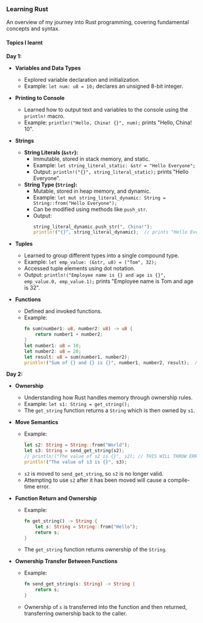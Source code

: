 <!-- @format -->

### Learning Rust

An overview of my journey into Rust programming, covering fundamental concepts and syntax.

#### Topics I learnt

**Day 1:**

- **Variables and Data Types**

  - Explored variable declaration and initialization.
  - Example: `let num: u8 = 10;` declares an unsigned 8-bit integer.

- **Printing to Console**

  - Learned how to output text and variables to the console using the `println!` macro.
  - Example: `println!("Hello, China! {}", num);` prints "Hello, China! 10".

- **Strings**

  - **String Literals (`&str`):**
    - Immutable, stored in stack memory, and static.
    - Example: `let string_literal_static: &str = "Hello Everyone";`
    - Output: `println!("{}", string_literal_static);` prints "Hello Everyone".
  - **String Type (`String`):**
    - Mutable, stored in heap memory, and dynamic.
    - Example: `let mut string_literal_dynamic: String = String::from("Hello Everyone");`
    - Can be modified using methods like `push_str`.
    - Output:
      ```rust
      string_literal_dynamic.push_str(", China!");
      println!("{}", string_literal_dynamic);  // prints "Hello Everyone, China!"
      ```

- **Tuples**

  - Learned to group different types into a single compound type.
  - Example: `let emp_value: (&str, u8) = ("Tom", 32);`
  - Accessed tuple elements using dot notation.
  - Output: `println!("Employee name is {} and age is {}", emp_value.0, emp_value.1);` prints "Employee name is Tom and age is 32".

- **Functions**
  - Defined and invoked functions.
  - Example:
    ```rust
    fn sum(number1: u8, number2: u8) -> u8 {
        return number1 + number2;
    }
    let number1: u8 = 10;
    let number2: u8 = 20;
    let result: u8 = sum(number1, number2);
    println!("Sum of {} and {} is {}", number1, number2, result);  // prints "Sum of 10 and 20 is 30"
    ```

**Day 2:**

- **Ownership**

  - Understanding how Rust handles memory through ownership rules.
  - Example: `let s1: String = get_string();`
  - The `get_string` function returns a `String` which is then owned by `s1`.

- **Move Semantics**

  - Example:
    ```rust
    let s2: String = String::from("World");
    let s3: String = send_get_string(s2);
    // println!("The value of s2 is {}", s2); // THIS WILL THROW ERROR
    println!("The value of s3 is {}", s3);
    ```
  - `s2` is moved to `send_get_string`, so `s2` is no longer valid.
  - Attempting to use `s2` after it has been moved will cause a compile-time error.

- **Function Return and Ownership**

  - Example:
    ```rust
    fn get_string() -> String {
        let s: String = String::from("Hello");
        return s;
    }
    ```
  - The `get_string` function returns ownership of the `String`.

- **Ownership Transfer Between Functions**
  - Example:
    ```rust
    fn send_get_string(s: String) -> String {
        return s;
    }
    ```
  - Ownership of `s` is transferred into the function and then returned, transferring ownership back to the caller.
